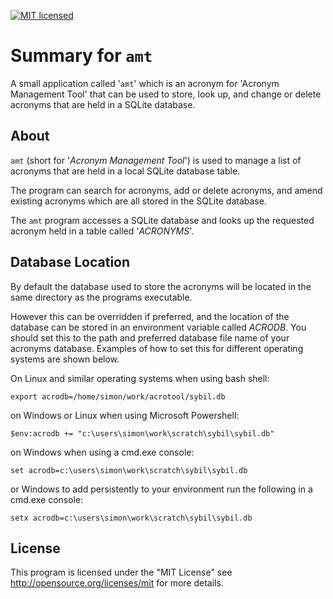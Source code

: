 [![MIT licensed](https://img.shields.io/badge/license-MIT-blue.svg)](https://raw.githubusercontent.com/hyperium/hyper/master/LICENSE)

# Summary for `amt`

A small application called '`amt`' which is an acronym for 'Acronym Management
Tool' that can be used to store, look up, and change or delete acronyms that
are held in a SQLite database.

## About

`amt` (short for '*Acronym Management Tool*') is used to manage a list of
acronyms that are held in a local SQLite database table.

The program can search for acronyms, add or delete acronyms, and amend
existing acronyms which are all stored in the SQLite database.

The `amt` program accesses a SQLite database and looks up the requested acronym held in a table called '*ACRONYMS*'.

## Database Location

By default the database used to store the acronyms will be located in the same
directory as the programs executable.

However this can be overridden if preferred, and the location of the database
can be stored in an environment variable called *ACRODB*. You should set this
to the path and preferred database file name of your acronyms database.
Examples of how to set this for different operating systems are shown below.

On Linux and similar operating systems when using bash shell:

```
export acrodb=/home/simon/work/acrotool/sybil.db
```

on Windows or Linux when using Microsoft Powershell:

```
$env:acrodb += "c:\users\simon\work\scratch\sybil\sybil.db"
```

on Windows when using a cmd.exe console:

```
set acrodb=c:\users\simon\work\scratch\sybil\sybil.db
```

or Windows to add persistently to your environment run the following in a
cmd.exe console:

```
setx acrodb=c:\users\simon\work\scratch\sybil\sybil.db
```

## License

This program is licensed under the "MIT License" see
http://opensource.org/licenses/mit for more details.


